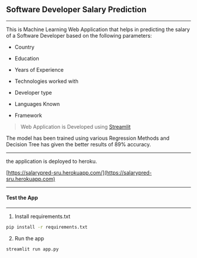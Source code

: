 ## Software Developer Salary Prediction

---

This is Machine Learning Web Application that helps in predicting the salary of a Software Developer based on the following parameters:

- Country
  
- Education
  
- Years of Experience
  
- Technologies worked with
  
- Developer type
  
- Languages Known
  
- Framework
  

> Web Application is Developed using [Streamlit](https://streamlit.io)

The model has been trained using various Regression Methods and Decision Tree has given the better results of 89% accuracy.

---

the application is deployed to heroku.

[https://salarypred-sru.herokuapp.com/](https://salarypred-sru.herokuapp.com)

---

#### Test the App

---

1. Install requirements.txt
  
  ```bash
  pip install -r requirements.txt
  ```
  
2. Run the app
  
  ```bash
  streamlit run app.py
  ```
